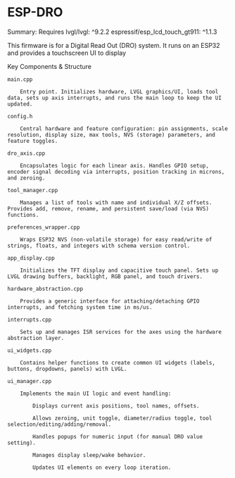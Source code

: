 # ESP-DRO
Summary:
Requires
  lvgl/lvgl: ^9.2.2
  espressif/esp_lcd_touch_gt911: ^1.1.3


This firmware is for a Digital Read Out (DRO) system. It runs on an ESP32 and provides a touchscreen UI to display


Key Components & Structure

    main.cpp

        Entry point. Initializes hardware, LVGL graphics/UI, loads tool data, sets up axis interrupts, and runs the main loop to keep the UI updated.

    config.h

        Central hardware and feature configuration: pin assignments, scale resolution, display size, max tools, NVS (storage) parameters, and feature toggles.

    dro_axis.cpp

        Encapsulates logic for each linear axis. Handles GPIO setup, encoder signal decoding via interrupts, position tracking in microns, and zeroing.

    tool_manager.cpp

        Manages a list of tools with name and individual X/Z offsets. Provides add, remove, rename, and persistent save/load (via NVS) functions.

    preferences_wrapper.cpp

        Wraps ESP32 NVS (non-volatile storage) for easy read/write of strings, floats, and integers with schema version control.

    app_display.cpp

        Initializes the TFT display and capacitive touch panel. Sets up LVGL drawing buffers, backlight, RGB panel, and touch drivers.

    hardware_abstraction.cpp

        Provides a generic interface for attaching/detaching GPIO interrupts, and fetching system time in ms/us.

    interrupts.cpp

        Sets up and manages ISR services for the axes using the hardware abstraction layer.

    ui_widgets.cpp

        Contains helper functions to create common UI widgets (labels, buttons, dropdowns, panels) with LVGL.

    ui_manager.cpp

        Implements the main UI logic and event handling:

            Displays current axis positions, tool names, offsets.

            Allows zeroing, unit toggle, diameter/radius toggle, tool selection/editing/adding/removal.

            Handles popups for numeric input (for manual DRO value setting).

            Manages display sleep/wake behavior.

            Updates UI elements on every loop iteration.